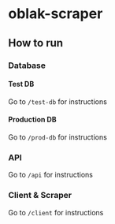 # oblak-scraper

## How to run 

### Database 

#### Test DB 

Go to `/test-db` for instructions

#### Production DB
  
Go to `/prod-db` for instructions

### API

Go to `/api` for instructions

### Client & Scraper

Go to `/client`  for instructions
